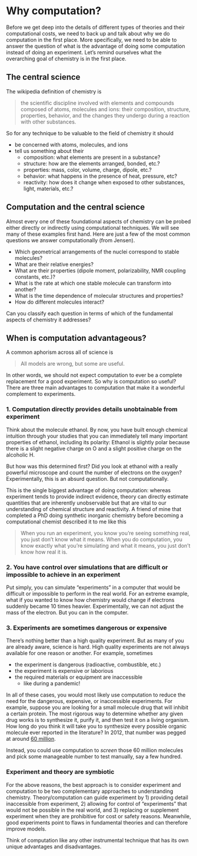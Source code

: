# Why computation?

Before we get deep into the details of different types of theories and their computational
costs, we need to back up and talk about why we do computation in the first place.
More specifically, we need to be able to answer the question of what is the advantage of
doing some computation instead of doing an experiment.
Let’s remind ourselves what the overarching goal of chemistry is in the first place.

## The central science

The wikipedia definition of chemistry is

> the scientific discipline involved with elements and compounds composed of atoms,
> molecules and ions:
> their composition, structure, properties, behavior, and the changes they undergo during a
> reaction with other substances.

So for any technique to be valuable to the field of chemistry it should

- be concerned with atoms, molecules, and ions
- tell us something about their
  - composition: what elements are present in a substance?
  - structure: how are the elements arranged, bonded, etc.?
  - properties: mass, color, volume, charge, dipole, etc.?
  - behavior: what happens in the presence of heat, pressure, etc?
  - reactivity: how does it change when exposed to other substances, light, materials, etc.?

## Computation and the central science

Almost every one of these foundational aspects of chemistry can be probed either directly
or indirectly using computational techniques.
We will see many of these examples first hand.
Here are just a few of the most common questions we answer computationally (from Jensen).

- Which geometrical arrangements of the nuclei correspond to stable molecules?
- What are their relative energies?
- What are their properties (dipole moment, polarizability, NMR coupling constants, etc.)?
- What is the rate at which one stable molecule can transform into another?
- What is the time dependence of molecular structures and properties?
- How do different molecules interact?

Can you classify each question in terms of which of the fundamental aspects of chemistry
it addresses?

## When is computation advantageous?

A common aphorism across all of science is

> All models are wrong, but some are useful.

In other words, we should not expect computation to ever be a complete replacement for a
good experiment.
So why is computation so useful?
There are three main advantages to computation that make it a wonderful complement to
experiments.

### 1. Computation directly provides details unobtainable from experiment

Think about the molecule ethanol.
By now, you have built enough chemical intuition through your studies that you can
immediately tell many important properties of ethanol, including its polarity:
Ethanol is slightly polar because there is a slight negative charge on O and a slight
positive charge on the alcoholic H.

But how was this determined first?
Did you look at ethanol with a really powerful microscope and count the number of
electrons on the oxygen?
Experimentally, this is an absurd question.
But not computationally.

This is the single biggest advantage of doing computation:
whereas experiment tends to provide indirect evidence, theory can directly estimate
quantities that are inherently unobservable but that are vital to our understanding of
chemical structure and reactivity.
A friend of mine that completed a PhD doing synthetic inorganic chemistry before becoming
a computational chemist described it to me like this

> When you run an experiment, you know you’re seeing something real, you just don’t know
> what it means.
> When you do computation, you know exactly what you’re simulating and what it means, you
> just don’t know how real it is.

### 2. You have control over simulations that are difficult or impossible to achieve in an experiment

Put simply, you can simulate “experiments” in a computer that would be difficult or
impossible to perform in the real world.
For an extreme example, what if you wanted to know how chemistry would change if electrons
suddenly became 10 times heavier.
Experimentally, we can not adjust the mass of the electron.
But you can in the computer. 

### 3. Experiments are sometimes dangerous or expensive

There’s nothing better than a high quality experiment.
But as many of you are already aware, science is hard.
High quality experiments are not always available for one reason or another.
For example, sometimes

- the experiment is dangerous (radioactive, combustible, etc.)
- the experiment is expensive or laborious
- the required materials or equipment are inaccessible
  - like during a pandemic!

In all of these cases, you would most likely use computation to reduce the need for the
dangerous, expensive, or inaccessible experiments.
For example, suppose you are looking for a small molecule drug that will inhibit a certain
protein. The most rigorous way to determine whether any given drug works is to synthesize
it, purify it, and then test it on a living organism.
How long do you think it will take you to synthesize every possible organic molecule ever
reported in the literature?
In 2012, that number was pegged at around
[60 million](https://pubs.acs.org/doi/pdf/10.1021/ci300415d).

Instead, you could use computation to *screen* those 60 million molecules and pick some
manageable number to test manually, say a few hundred.

### Experiment and theory are symbiotic

For the above reasons, the best approach is to consider experiment and computation to be
two complementary approaches to understanding chemistry.
Theory/computation can guide experiment by 1) providing detail inaccessible from
experiment, 2) allowing for control of “experiments” that would not be possible in the
real world, and 3) replacing or supplement experiment when they are prohibitive for cost
or safety reasons.
Meanwhile, good experiments point to flaws in fundamental
theories and can therefore improve models.

Think of computation like any other instrumental technique that has its own unique
advantages and disadvantages.
